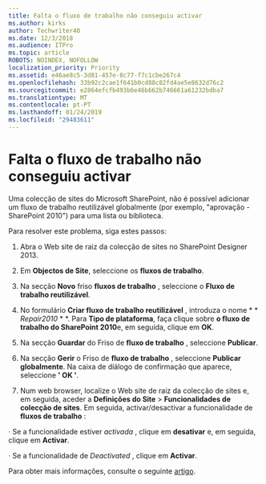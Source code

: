 ```yaml
---
title: Falta o fluxo de trabalho não conseguiu activar
ms.author: kirks
author: Techwriter40
ms.date: 12/3/2018
ms.audience: ITPro
ms.topic: article
ROBOTS: NOINDEX, NOFOLLOW
localization_priority: Priority
ms.assetid: e46ae8c5-3d81-457e-8c77-f7c1cbe267c4
ms.openlocfilehash: 33b92c2cae1f641b0cd88c82fd4ae5e8632d76c2
ms.sourcegitcommit: e2864efcfb493b6e46b662b746661a61232bdba7
ms.translationtype: MT
ms.contentlocale: pt-PT
ms.lasthandoff: 01/24/2019
ms.locfileid: "29483611"
---
```

# <a name="missing-workflow-failed-to-activate"></a>Falta o fluxo de trabalho não conseguiu activar

Uma colecção de sites do Microsoft SharePoint, não é possível adicionar um fluxo de trabalho reutilizável globalmente (por exemplo, "aprovação - SharePoint 2010") para uma lista ou biblioteca.
  
Para resolver este problema, siga estes passos: 
  
1. Abra o Web site de raiz da colecção de sites no SharePoint Designer 2013.
  
2. Em **Objectos de Site**, seleccione os **fluxos de trabalho**. 
  
3. Na secção **Novo** friso **fluxos de trabalho** , seleccione o **Fluxo de trabalho reutilizável**. 
  
4. No formulário **Criar fluxo de trabalho reutilizável** , introduza o nome * * *Repair2010* * *. Para **Tipo de plataforma**, faça clique sobre **o fluxo de trabalho do SharePoint 2010**e, em seguida, clique em **OK**. 
  
1. Na secção **Guardar** do Friso de **fluxo de trabalho** , seleccione **Publicar**. 
  
2. Na secção **Gerir** o Friso de **fluxo de trabalho** , seleccione **Publicar globalmente**. Na caixa de diálogo de confirmação que aparece, seleccione **' OK '**. 
  
3. Num web browser, localize o Web site de raiz da colecção de sites e, em seguida, aceder a **Definições do Site** \> **Funcionalidades de colecção de sites**. Em seguida, activar/desactivar a funcionalidade de **fluxos de trabalho** : 
  
· Se a funcionalidade estiver *activada* , clique em **desativar** e, em seguida, clique em **Activar**. 
  
· Se a funcionalidade de *Deactivated* , clique em **Activar**. 
  
Para obter mais informações, consulte o seguinte [artigo](https://go.microsoft.com/fwlink/?linkid=2047770&amp;clcid=0x409).
  

